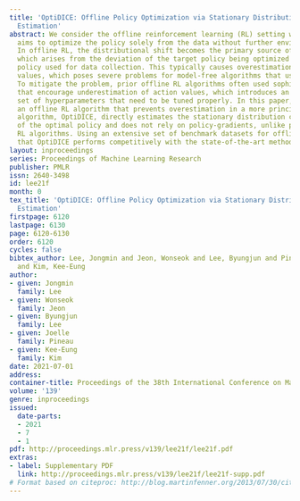 ```yaml
---
title: 'OptiDICE: Offline Policy Optimization via Stationary Distribution Correction
  Estimation'
abstract: We consider the offline reinforcement learning (RL) setting where the agent
  aims to optimize the policy solely from the data without further environment interactions.
  In offline RL, the distributional shift becomes the primary source of difficulty,
  which arises from the deviation of the target policy being optimized from the behavior
  policy used for data collection. This typically causes overestimation of action
  values, which poses severe problems for model-free algorithms that use bootstrapping.
  To mitigate the problem, prior offline RL algorithms often used sophisticated techniques
  that encourage underestimation of action values, which introduces an additional
  set of hyperparameters that need to be tuned properly. In this paper, we present
  an offline RL algorithm that prevents overestimation in a more principled way. Our
  algorithm, OptiDICE, directly estimates the stationary distribution corrections
  of the optimal policy and does not rely on policy-gradients, unlike previous offline
  RL algorithms. Using an extensive set of benchmark datasets for offline RL, we show
  that OptiDICE performs competitively with the state-of-the-art methods.
layout: inproceedings
series: Proceedings of Machine Learning Research
publisher: PMLR
issn: 2640-3498
id: lee21f
month: 0
tex_title: 'OptiDICE: Offline Policy Optimization via Stationary Distribution Correction
  Estimation'
firstpage: 6120
lastpage: 6130
page: 6120-6130
order: 6120
cycles: false
bibtex_author: Lee, Jongmin and Jeon, Wonseok and Lee, Byungjun and Pineau, Joelle
  and Kim, Kee-Eung
author:
- given: Jongmin
  family: Lee
- given: Wonseok
  family: Jeon
- given: Byungjun
  family: Lee
- given: Joelle
  family: Pineau
- given: Kee-Eung
  family: Kim
date: 2021-07-01
address:
container-title: Proceedings of the 38th International Conference on Machine Learning
volume: '139'
genre: inproceedings
issued:
  date-parts:
  - 2021
  - 7
  - 1
pdf: http://proceedings.mlr.press/v139/lee21f/lee21f.pdf
extras:
- label: Supplementary PDF
  link: http://proceedings.mlr.press/v139/lee21f/lee21f-supp.pdf
# Format based on citeproc: http://blog.martinfenner.org/2013/07/30/citeproc-yaml-for-bibliographies/
---
```

